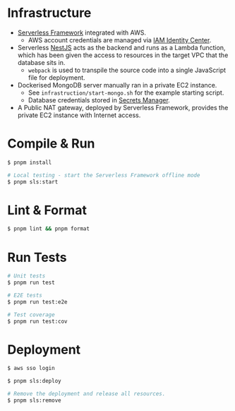 # Infrastructure

- [Serverless Framework](https://www.serverless.com) integrated with AWS.
    - AWS account credentials are managed via [IAM Identity Center](https://aws.amazon.com/iam/identity-center).
- Serverless [NestJS](https://nestjs.com) acts as the backend and runs as a Lambda function, which has been given the
  access to resources in the target VPC that the database sits in.
    - `webpack` is used to transpile the source code into a single JavaScript file for deployment.
- Dockerised MongoDB server manually ran in a private EC2 instance.
    - See `infrastruction/start-mongo.sh` for the example starting script.
    - Database credentials stored in [Secrets Manager](https://aws.amazon.com/secrets-manager/).
- A Public NAT gateway, deployed by Serverless Framework, provides the private EC2 instance with Internet access.

# Compile & Run

```bash
$ pnpm install
```

```bash
# Local testing - start the Serverless Framework offline mode
$ pnpm sls:start
```

# Lint & Format

```bash
$ pnpm lint && pnpm format
```

# Run Tests

```bash
# Unit tests
$ pnpm run test
```

```bash
# E2E tests
$ pnpm run test:e2e
```

```bash
# Test coverage
$ pnpm run test:cov
```

# Deployment

```bash
$ aws sso login
```

```bash
$ pnpm sls:deploy
```

```bash
# Remove the deployment and release all resources.
$ pnpm sls:remove
```
